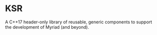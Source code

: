 # KSR
A C++17 header-only library of reusable, generic components to support the development of Myriad (and beyond).
